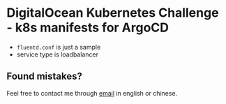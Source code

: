 # DigitalOcean Kubernetes Challenge - k8s manifests for ArgoCD


- `fluentd.conf` is just a sample
- service type is loadbalancer

Found mistakes?
------------
Feel free to contact me through
[email](mailto:muller79924@gmail.com)
in english or chinese.

